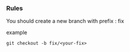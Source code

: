 ### Rules

You should create a new branch with prefix : fix

example

```
git checkout -b fix/<your-fix>
```